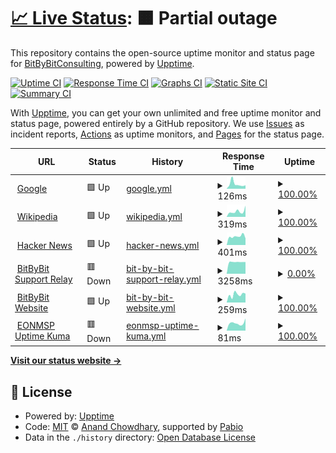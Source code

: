 # [📈 Live Status](https://demo.upptime.js.org): <!--live status--> **🟧 Partial outage**

This repository contains the open-source uptime monitor and status page for [BitByBitConsulting](https://bitbybitconsulting.github.io/upptime/), powered by [Upptime](https://github.com/upptime/upptime).

[![Uptime CI](https://github.com/BitByBitConsulting/upptime/workflows/Uptime%20CI/badge.svg)](https://github.com/BitByBitConsulting/upptime/actions?query=workflow%3A%22Uptime+CI%22)
[![Response Time CI](https://github.com/BitByBitConsulting/upptime/workflows/Response%20Time%20CI/badge.svg)](https://github.com/BitByBitConsulting/upptime/actions?query=workflow%3A%22Response+Time+CI%22)
[![Graphs CI](https://github.com/BitByBitConsulting/upptime/workflows/Graphs%20CI/badge.svg)](https://github.com/BitByBitConsulting/upptime/actions?query=workflow%3A%22Graphs+CI%22)
[![Static Site CI](https://github.com/BitByBitConsulting/upptime/workflows/Static%20Site%20CI/badge.svg)](https://github.com/BitByBitConsulting/upptime/actions?query=workflow%3A%22Static+Site+CI%22)
[![Summary CI](https://github.com/BitByBitConsulting/upptime/workflows/Summary%20CI/badge.svg)](https://github.com/BitByBitConsulting/upptime/actions?query=workflow%3A%22Summary+CI%22)

With [Upptime](https://upptime.js.org), you can get your own unlimited and free uptime monitor and status page, powered entirely by a GitHub repository. We use [Issues](https://github.com/BitByBitConsulting/upptime/issues) as incident reports, [Actions](https://github.com/BitByBitConsulting/upptime/actions) as uptime monitors, and [Pages](https://bitbybitconsulting.github.io/) for the status page.

<!--start: status pages-->
<!-- This summary is generated by Upptime (https://github.com/upptime/upptime) -->
<!-- Do not edit this manually, your changes will be overwritten -->
<!-- prettier-ignore -->
| URL | Status | History | Response Time | Uptime |
| --- | ------ | ------- | ------------- | ------ |
| <img alt="" src="https://icons.duckduckgo.com/ip3/www.google.com.ico" height="13"> [Google](https://www.google.com) | 🟩 Up | [google.yml](https://github.com/BitByBitConsulting/upptime/commits/HEAD/history/google.yml) | <details><summary><img alt="Response time graph" src="./graphs/google/response-time-week.png" height="20"> 126ms</summary><br><a href="https://upptime.bitbybit.consulting/history/google"><img alt="Response time 107" src="https://img.shields.io/endpoint?url=https%3A%2F%2Fraw.githubusercontent.com%2FBitByBitConsulting%2Fupptime%2FHEAD%2Fapi%2Fgoogle%2Fresponse-time.json"></a><br><a href="https://upptime.bitbybit.consulting/history/google"><img alt="24-hour response time 87" src="https://img.shields.io/endpoint?url=https%3A%2F%2Fraw.githubusercontent.com%2FBitByBitConsulting%2Fupptime%2FHEAD%2Fapi%2Fgoogle%2Fresponse-time-day.json"></a><br><a href="https://upptime.bitbybit.consulting/history/google"><img alt="7-day response time 126" src="https://img.shields.io/endpoint?url=https%3A%2F%2Fraw.githubusercontent.com%2FBitByBitConsulting%2Fupptime%2FHEAD%2Fapi%2Fgoogle%2Fresponse-time-week.json"></a><br><a href="https://upptime.bitbybit.consulting/history/google"><img alt="30-day response time 106" src="https://img.shields.io/endpoint?url=https%3A%2F%2Fraw.githubusercontent.com%2FBitByBitConsulting%2Fupptime%2FHEAD%2Fapi%2Fgoogle%2Fresponse-time-month.json"></a><br><a href="https://upptime.bitbybit.consulting/history/google"><img alt="1-year response time 104" src="https://img.shields.io/endpoint?url=https%3A%2F%2Fraw.githubusercontent.com%2FBitByBitConsulting%2Fupptime%2FHEAD%2Fapi%2Fgoogle%2Fresponse-time-year.json"></a></details> | <details><summary><a href="https://upptime.bitbybit.consulting/history/google">100.00%</a></summary><a href="https://upptime.bitbybit.consulting/history/google"><img alt="All-time uptime 100.00%" src="https://img.shields.io/endpoint?url=https%3A%2F%2Fraw.githubusercontent.com%2FBitByBitConsulting%2Fupptime%2FHEAD%2Fapi%2Fgoogle%2Fuptime.json"></a><br><a href="https://upptime.bitbybit.consulting/history/google"><img alt="24-hour uptime 100.00%" src="https://img.shields.io/endpoint?url=https%3A%2F%2Fraw.githubusercontent.com%2FBitByBitConsulting%2Fupptime%2FHEAD%2Fapi%2Fgoogle%2Fuptime-day.json"></a><br><a href="https://upptime.bitbybit.consulting/history/google"><img alt="7-day uptime 100.00%" src="https://img.shields.io/endpoint?url=https%3A%2F%2Fraw.githubusercontent.com%2FBitByBitConsulting%2Fupptime%2FHEAD%2Fapi%2Fgoogle%2Fuptime-week.json"></a><br><a href="https://upptime.bitbybit.consulting/history/google"><img alt="30-day uptime 100.00%" src="https://img.shields.io/endpoint?url=https%3A%2F%2Fraw.githubusercontent.com%2FBitByBitConsulting%2Fupptime%2FHEAD%2Fapi%2Fgoogle%2Fuptime-month.json"></a><br><a href="https://upptime.bitbybit.consulting/history/google"><img alt="1-year uptime 99.99%" src="https://img.shields.io/endpoint?url=https%3A%2F%2Fraw.githubusercontent.com%2FBitByBitConsulting%2Fupptime%2FHEAD%2Fapi%2Fgoogle%2Fuptime-year.json"></a></details>
| <img alt="" src="https://icons.duckduckgo.com/ip3/en.wikipedia.org.ico" height="13"> [Wikipedia](https://en.wikipedia.org) | 🟩 Up | [wikipedia.yml](https://github.com/BitByBitConsulting/upptime/commits/HEAD/history/wikipedia.yml) | <details><summary><img alt="Response time graph" src="./graphs/wikipedia/response-time-week.png" height="20"> 319ms</summary><br><a href="https://upptime.bitbybit.consulting/history/wikipedia"><img alt="Response time 258" src="https://img.shields.io/endpoint?url=https%3A%2F%2Fraw.githubusercontent.com%2FBitByBitConsulting%2Fupptime%2FHEAD%2Fapi%2Fwikipedia%2Fresponse-time.json"></a><br><a href="https://upptime.bitbybit.consulting/history/wikipedia"><img alt="24-hour response time 359" src="https://img.shields.io/endpoint?url=https%3A%2F%2Fraw.githubusercontent.com%2FBitByBitConsulting%2Fupptime%2FHEAD%2Fapi%2Fwikipedia%2Fresponse-time-day.json"></a><br><a href="https://upptime.bitbybit.consulting/history/wikipedia"><img alt="7-day response time 319" src="https://img.shields.io/endpoint?url=https%3A%2F%2Fraw.githubusercontent.com%2FBitByBitConsulting%2Fupptime%2FHEAD%2Fapi%2Fwikipedia%2Fresponse-time-week.json"></a><br><a href="https://upptime.bitbybit.consulting/history/wikipedia"><img alt="30-day response time 235" src="https://img.shields.io/endpoint?url=https%3A%2F%2Fraw.githubusercontent.com%2FBitByBitConsulting%2Fupptime%2FHEAD%2Fapi%2Fwikipedia%2Fresponse-time-month.json"></a><br><a href="https://upptime.bitbybit.consulting/history/wikipedia"><img alt="1-year response time 234" src="https://img.shields.io/endpoint?url=https%3A%2F%2Fraw.githubusercontent.com%2FBitByBitConsulting%2Fupptime%2FHEAD%2Fapi%2Fwikipedia%2Fresponse-time-year.json"></a></details> | <details><summary><a href="https://upptime.bitbybit.consulting/history/wikipedia">100.00%</a></summary><a href="https://upptime.bitbybit.consulting/history/wikipedia"><img alt="All-time uptime 100.00%" src="https://img.shields.io/endpoint?url=https%3A%2F%2Fraw.githubusercontent.com%2FBitByBitConsulting%2Fupptime%2FHEAD%2Fapi%2Fwikipedia%2Fuptime.json"></a><br><a href="https://upptime.bitbybit.consulting/history/wikipedia"><img alt="24-hour uptime 100.00%" src="https://img.shields.io/endpoint?url=https%3A%2F%2Fraw.githubusercontent.com%2FBitByBitConsulting%2Fupptime%2FHEAD%2Fapi%2Fwikipedia%2Fuptime-day.json"></a><br><a href="https://upptime.bitbybit.consulting/history/wikipedia"><img alt="7-day uptime 100.00%" src="https://img.shields.io/endpoint?url=https%3A%2F%2Fraw.githubusercontent.com%2FBitByBitConsulting%2Fupptime%2FHEAD%2Fapi%2Fwikipedia%2Fuptime-week.json"></a><br><a href="https://upptime.bitbybit.consulting/history/wikipedia"><img alt="30-day uptime 100.00%" src="https://img.shields.io/endpoint?url=https%3A%2F%2Fraw.githubusercontent.com%2FBitByBitConsulting%2Fupptime%2FHEAD%2Fapi%2Fwikipedia%2Fuptime-month.json"></a><br><a href="https://upptime.bitbybit.consulting/history/wikipedia"><img alt="1-year uptime 100.00%" src="https://img.shields.io/endpoint?url=https%3A%2F%2Fraw.githubusercontent.com%2FBitByBitConsulting%2Fupptime%2FHEAD%2Fapi%2Fwikipedia%2Fuptime-year.json"></a></details>
| <img alt="" src="https://icons.duckduckgo.com/ip3/news.ycombinator.com.ico" height="13"> [Hacker News](https://news.ycombinator.com) | 🟩 Up | [hacker-news.yml](https://github.com/BitByBitConsulting/upptime/commits/HEAD/history/hacker-news.yml) | <details><summary><img alt="Response time graph" src="./graphs/hacker-news/response-time-week.png" height="20"> 401ms</summary><br><a href="https://upptime.bitbybit.consulting/history/hacker-news"><img alt="Response time 372" src="https://img.shields.io/endpoint?url=https%3A%2F%2Fraw.githubusercontent.com%2FBitByBitConsulting%2Fupptime%2FHEAD%2Fapi%2Fhacker-news%2Fresponse-time.json"></a><br><a href="https://upptime.bitbybit.consulting/history/hacker-news"><img alt="24-hour response time 396" src="https://img.shields.io/endpoint?url=https%3A%2F%2Fraw.githubusercontent.com%2FBitByBitConsulting%2Fupptime%2FHEAD%2Fapi%2Fhacker-news%2Fresponse-time-day.json"></a><br><a href="https://upptime.bitbybit.consulting/history/hacker-news"><img alt="7-day response time 401" src="https://img.shields.io/endpoint?url=https%3A%2F%2Fraw.githubusercontent.com%2FBitByBitConsulting%2Fupptime%2FHEAD%2Fapi%2Fhacker-news%2Fresponse-time-week.json"></a><br><a href="https://upptime.bitbybit.consulting/history/hacker-news"><img alt="30-day response time 371" src="https://img.shields.io/endpoint?url=https%3A%2F%2Fraw.githubusercontent.com%2FBitByBitConsulting%2Fupptime%2FHEAD%2Fapi%2Fhacker-news%2Fresponse-time-month.json"></a><br><a href="https://upptime.bitbybit.consulting/history/hacker-news"><img alt="1-year response time 402" src="https://img.shields.io/endpoint?url=https%3A%2F%2Fraw.githubusercontent.com%2FBitByBitConsulting%2Fupptime%2FHEAD%2Fapi%2Fhacker-news%2Fresponse-time-year.json"></a></details> | <details><summary><a href="https://upptime.bitbybit.consulting/history/hacker-news">100.00%</a></summary><a href="https://upptime.bitbybit.consulting/history/hacker-news"><img alt="All-time uptime 99.99%" src="https://img.shields.io/endpoint?url=https%3A%2F%2Fraw.githubusercontent.com%2FBitByBitConsulting%2Fupptime%2FHEAD%2Fapi%2Fhacker-news%2Fuptime.json"></a><br><a href="https://upptime.bitbybit.consulting/history/hacker-news"><img alt="24-hour uptime 100.00%" src="https://img.shields.io/endpoint?url=https%3A%2F%2Fraw.githubusercontent.com%2FBitByBitConsulting%2Fupptime%2FHEAD%2Fapi%2Fhacker-news%2Fuptime-day.json"></a><br><a href="https://upptime.bitbybit.consulting/history/hacker-news"><img alt="7-day uptime 100.00%" src="https://img.shields.io/endpoint?url=https%3A%2F%2Fraw.githubusercontent.com%2FBitByBitConsulting%2Fupptime%2FHEAD%2Fapi%2Fhacker-news%2Fuptime-week.json"></a><br><a href="https://upptime.bitbybit.consulting/history/hacker-news"><img alt="30-day uptime 100.00%" src="https://img.shields.io/endpoint?url=https%3A%2F%2Fraw.githubusercontent.com%2FBitByBitConsulting%2Fupptime%2FHEAD%2Fapi%2Fhacker-news%2Fuptime-month.json"></a><br><a href="https://upptime.bitbybit.consulting/history/hacker-news"><img alt="1-year uptime 99.97%" src="https://img.shields.io/endpoint?url=https%3A%2F%2Fraw.githubusercontent.com%2FBitByBitConsulting%2Fupptime%2FHEAD%2Fapi%2Fhacker-news%2Fuptime-year.json"></a></details>
| <img alt="" src="https://icons.duckduckgo.com/ip3/support.eblab.net.ico" height="13"> [BitByBit Support Relay](https://support.eblab.net/Bin/ConnectWiseControl.ClientSetup.exe?e=Access&y=Guest) | 🟥 Down | [bit-by-bit-support-relay.yml](https://github.com/BitByBitConsulting/upptime/commits/HEAD/history/bit-by-bit-support-relay.yml) | <details><summary><img alt="Response time graph" src="./graphs/bit-by-bit-support-relay/response-time-week.png" height="20"> 3258ms</summary><br><a href="https://upptime.bitbybit.consulting/history/bit-by-bit-support-relay"><img alt="Response time 2898" src="https://img.shields.io/endpoint?url=https%3A%2F%2Fraw.githubusercontent.com%2FBitByBitConsulting%2Fupptime%2FHEAD%2Fapi%2Fbit-by-bit-support-relay%2Fresponse-time.json"></a><br><a href="https://upptime.bitbybit.consulting/history/bit-by-bit-support-relay"><img alt="24-hour response time 3248" src="https://img.shields.io/endpoint?url=https%3A%2F%2Fraw.githubusercontent.com%2FBitByBitConsulting%2Fupptime%2FHEAD%2Fapi%2Fbit-by-bit-support-relay%2Fresponse-time-day.json"></a><br><a href="https://upptime.bitbybit.consulting/history/bit-by-bit-support-relay"><img alt="7-day response time 3258" src="https://img.shields.io/endpoint?url=https%3A%2F%2Fraw.githubusercontent.com%2FBitByBitConsulting%2Fupptime%2FHEAD%2Fapi%2Fbit-by-bit-support-relay%2Fresponse-time-week.json"></a><br><a href="https://upptime.bitbybit.consulting/history/bit-by-bit-support-relay"><img alt="30-day response time 3299" src="https://img.shields.io/endpoint?url=https%3A%2F%2Fraw.githubusercontent.com%2FBitByBitConsulting%2Fupptime%2FHEAD%2Fapi%2Fbit-by-bit-support-relay%2Fresponse-time-month.json"></a><br><a href="https://upptime.bitbybit.consulting/history/bit-by-bit-support-relay"><img alt="1-year response time 2898" src="https://img.shields.io/endpoint?url=https%3A%2F%2Fraw.githubusercontent.com%2FBitByBitConsulting%2Fupptime%2FHEAD%2Fapi%2Fbit-by-bit-support-relay%2Fresponse-time-year.json"></a></details> | <details><summary><a href="https://upptime.bitbybit.consulting/history/bit-by-bit-support-relay">0.00%</a></summary><a href="https://upptime.bitbybit.consulting/history/bit-by-bit-support-relay"><img alt="All-time uptime 8.69%" src="https://img.shields.io/endpoint?url=https%3A%2F%2Fraw.githubusercontent.com%2FBitByBitConsulting%2Fupptime%2FHEAD%2Fapi%2Fbit-by-bit-support-relay%2Fuptime.json"></a><br><a href="https://upptime.bitbybit.consulting/history/bit-by-bit-support-relay"><img alt="24-hour uptime 0.00%" src="https://img.shields.io/endpoint?url=https%3A%2F%2Fraw.githubusercontent.com%2FBitByBitConsulting%2Fupptime%2FHEAD%2Fapi%2Fbit-by-bit-support-relay%2Fuptime-day.json"></a><br><a href="https://upptime.bitbybit.consulting/history/bit-by-bit-support-relay"><img alt="7-day uptime 0.00%" src="https://img.shields.io/endpoint?url=https%3A%2F%2Fraw.githubusercontent.com%2FBitByBitConsulting%2Fupptime%2FHEAD%2Fapi%2Fbit-by-bit-support-relay%2Fuptime-week.json"></a><br><a href="https://upptime.bitbybit.consulting/history/bit-by-bit-support-relay"><img alt="30-day uptime 0.00%" src="https://img.shields.io/endpoint?url=https%3A%2F%2Fraw.githubusercontent.com%2FBitByBitConsulting%2Fupptime%2FHEAD%2Fapi%2Fbit-by-bit-support-relay%2Fuptime-month.json"></a><br><a href="https://upptime.bitbybit.consulting/history/bit-by-bit-support-relay"><img alt="1-year uptime 8.69%" src="https://img.shields.io/endpoint?url=https%3A%2F%2Fraw.githubusercontent.com%2FBitByBitConsulting%2Fupptime%2FHEAD%2Fapi%2Fbit-by-bit-support-relay%2Fuptime-year.json"></a></details>
| <img alt="" src="https://icons.duckduckgo.com/ip3/bitbybit.consulting.ico" height="13"> [BitByBit Website](https://bitbybit.consulting) | 🟩 Up | [bit-by-bit-website.yml](https://github.com/BitByBitConsulting/upptime/commits/HEAD/history/bit-by-bit-website.yml) | <details><summary><img alt="Response time graph" src="./graphs/bit-by-bit-website/response-time-week.png" height="20"> 259ms</summary><br><a href="https://upptime.bitbybit.consulting/history/bit-by-bit-website"><img alt="Response time 538" src="https://img.shields.io/endpoint?url=https%3A%2F%2Fraw.githubusercontent.com%2FBitByBitConsulting%2Fupptime%2FHEAD%2Fapi%2Fbit-by-bit-website%2Fresponse-time.json"></a><br><a href="https://upptime.bitbybit.consulting/history/bit-by-bit-website"><img alt="24-hour response time 102" src="https://img.shields.io/endpoint?url=https%3A%2F%2Fraw.githubusercontent.com%2FBitByBitConsulting%2Fupptime%2FHEAD%2Fapi%2Fbit-by-bit-website%2Fresponse-time-day.json"></a><br><a href="https://upptime.bitbybit.consulting/history/bit-by-bit-website"><img alt="7-day response time 259" src="https://img.shields.io/endpoint?url=https%3A%2F%2Fraw.githubusercontent.com%2FBitByBitConsulting%2Fupptime%2FHEAD%2Fapi%2Fbit-by-bit-website%2Fresponse-time-week.json"></a><br><a href="https://upptime.bitbybit.consulting/history/bit-by-bit-website"><img alt="30-day response time 287" src="https://img.shields.io/endpoint?url=https%3A%2F%2Fraw.githubusercontent.com%2FBitByBitConsulting%2Fupptime%2FHEAD%2Fapi%2Fbit-by-bit-website%2Fresponse-time-month.json"></a><br><a href="https://upptime.bitbybit.consulting/history/bit-by-bit-website"><img alt="1-year response time 538" src="https://img.shields.io/endpoint?url=https%3A%2F%2Fraw.githubusercontent.com%2FBitByBitConsulting%2Fupptime%2FHEAD%2Fapi%2Fbit-by-bit-website%2Fresponse-time-year.json"></a></details> | <details><summary><a href="https://upptime.bitbybit.consulting/history/bit-by-bit-website">100.00%</a></summary><a href="https://upptime.bitbybit.consulting/history/bit-by-bit-website"><img alt="All-time uptime 100.00%" src="https://img.shields.io/endpoint?url=https%3A%2F%2Fraw.githubusercontent.com%2FBitByBitConsulting%2Fupptime%2FHEAD%2Fapi%2Fbit-by-bit-website%2Fuptime.json"></a><br><a href="https://upptime.bitbybit.consulting/history/bit-by-bit-website"><img alt="24-hour uptime 100.00%" src="https://img.shields.io/endpoint?url=https%3A%2F%2Fraw.githubusercontent.com%2FBitByBitConsulting%2Fupptime%2FHEAD%2Fapi%2Fbit-by-bit-website%2Fuptime-day.json"></a><br><a href="https://upptime.bitbybit.consulting/history/bit-by-bit-website"><img alt="7-day uptime 100.00%" src="https://img.shields.io/endpoint?url=https%3A%2F%2Fraw.githubusercontent.com%2FBitByBitConsulting%2Fupptime%2FHEAD%2Fapi%2Fbit-by-bit-website%2Fuptime-week.json"></a><br><a href="https://upptime.bitbybit.consulting/history/bit-by-bit-website"><img alt="30-day uptime 100.00%" src="https://img.shields.io/endpoint?url=https%3A%2F%2Fraw.githubusercontent.com%2FBitByBitConsulting%2Fupptime%2FHEAD%2Fapi%2Fbit-by-bit-website%2Fuptime-month.json"></a><br><a href="https://upptime.bitbybit.consulting/history/bit-by-bit-website"><img alt="1-year uptime 100.00%" src="https://img.shields.io/endpoint?url=https%3A%2F%2Fraw.githubusercontent.com%2FBitByBitConsulting%2Fupptime%2FHEAD%2Fapi%2Fbit-by-bit-website%2Fuptime-year.json"></a></details>
| <img alt="" src="https://icons.duckduckgo.com/ip3/uptime.promarktech.co.ico" height="13"> [EONMSP Uptime Kuma](https://uptime.promarktech.co) | 🟥 Down | [eonmsp-uptime-kuma.yml](https://github.com/BitByBitConsulting/upptime/commits/HEAD/history/eonmsp-uptime-kuma.yml) | <details><summary><img alt="Response time graph" src="./graphs/eonmsp-uptime-kuma/response-time-week.png" height="20"> 81ms</summary><br><a href="https://upptime.bitbybit.consulting/history/eonmsp-uptime-kuma"><img alt="Response time 69" src="https://img.shields.io/endpoint?url=https%3A%2F%2Fraw.githubusercontent.com%2FBitByBitConsulting%2Fupptime%2FHEAD%2Fapi%2Feonmsp-uptime-kuma%2Fresponse-time.json"></a><br><a href="https://upptime.bitbybit.consulting/history/eonmsp-uptime-kuma"><img alt="24-hour response time 62" src="https://img.shields.io/endpoint?url=https%3A%2F%2Fraw.githubusercontent.com%2FBitByBitConsulting%2Fupptime%2FHEAD%2Fapi%2Feonmsp-uptime-kuma%2Fresponse-time-day.json"></a><br><a href="https://upptime.bitbybit.consulting/history/eonmsp-uptime-kuma"><img alt="7-day response time 81" src="https://img.shields.io/endpoint?url=https%3A%2F%2Fraw.githubusercontent.com%2FBitByBitConsulting%2Fupptime%2FHEAD%2Fapi%2Feonmsp-uptime-kuma%2Fresponse-time-week.json"></a><br><a href="https://upptime.bitbybit.consulting/history/eonmsp-uptime-kuma"><img alt="30-day response time 77" src="https://img.shields.io/endpoint?url=https%3A%2F%2Fraw.githubusercontent.com%2FBitByBitConsulting%2Fupptime%2FHEAD%2Fapi%2Feonmsp-uptime-kuma%2Fresponse-time-month.json"></a><br><a href="https://upptime.bitbybit.consulting/history/eonmsp-uptime-kuma"><img alt="1-year response time 69" src="https://img.shields.io/endpoint?url=https%3A%2F%2Fraw.githubusercontent.com%2FBitByBitConsulting%2Fupptime%2FHEAD%2Fapi%2Feonmsp-uptime-kuma%2Fresponse-time-year.json"></a></details> | <details><summary><a href="https://upptime.bitbybit.consulting/history/eonmsp-uptime-kuma">100.00%</a></summary><a href="https://upptime.bitbybit.consulting/history/eonmsp-uptime-kuma"><img alt="All-time uptime 100.00%" src="https://img.shields.io/endpoint?url=https%3A%2F%2Fraw.githubusercontent.com%2FBitByBitConsulting%2Fupptime%2FHEAD%2Fapi%2Feonmsp-uptime-kuma%2Fuptime.json"></a><br><a href="https://upptime.bitbybit.consulting/history/eonmsp-uptime-kuma"><img alt="24-hour uptime 100.00%" src="https://img.shields.io/endpoint?url=https%3A%2F%2Fraw.githubusercontent.com%2FBitByBitConsulting%2Fupptime%2FHEAD%2Fapi%2Feonmsp-uptime-kuma%2Fuptime-day.json"></a><br><a href="https://upptime.bitbybit.consulting/history/eonmsp-uptime-kuma"><img alt="7-day uptime 100.00%" src="https://img.shields.io/endpoint?url=https%3A%2F%2Fraw.githubusercontent.com%2FBitByBitConsulting%2Fupptime%2FHEAD%2Fapi%2Feonmsp-uptime-kuma%2Fuptime-week.json"></a><br><a href="https://upptime.bitbybit.consulting/history/eonmsp-uptime-kuma"><img alt="30-day uptime 100.00%" src="https://img.shields.io/endpoint?url=https%3A%2F%2Fraw.githubusercontent.com%2FBitByBitConsulting%2Fupptime%2FHEAD%2Fapi%2Feonmsp-uptime-kuma%2Fuptime-month.json"></a><br><a href="https://upptime.bitbybit.consulting/history/eonmsp-uptime-kuma"><img alt="1-year uptime 100.00%" src="https://img.shields.io/endpoint?url=https%3A%2F%2Fraw.githubusercontent.com%2FBitByBitConsulting%2Fupptime%2FHEAD%2Fapi%2Feonmsp-uptime-kuma%2Fuptime-year.json"></a></details>

<!--end: status pages-->

[**Visit our status website →**](https://bitbybitconsulting.github.io/upptime/)

## 📄 License

- Powered by: [Upptime](https://github.com/upptime/upptime)
- Code: [MIT](./LICENSE) © [Anand Chowdhary](https://anandchowdhary.com), supported by [Pabio](https://pabio.com)
- Data in the `./history` directory: [Open Database License](https://opendatacommons.org/licenses/odbl/1-0/)
